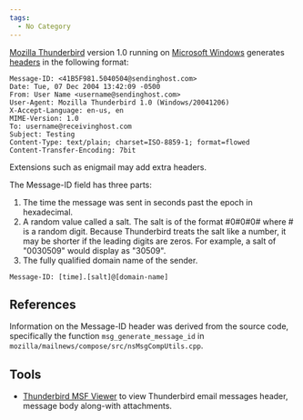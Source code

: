 ```yaml
---
tags:
  - No Category
---
```

[Mozilla Thunderbird](mozilla_thunderbird.md) version 1.0
running on [Microsoft Windows](windows.md) generates
[headers](email_headers.md) in the following format:

    Message-ID: <41B5F981.5040504@sendinghost.com>
    Date: Tue, 07 Dec 2004 13:42:09 -0500
    From: User Name <username@sendinghost.com>
    User-Agent: Mozilla Thunderbird 1.0 (Windows/20041206)
    X-Accept-Language: en-us, en
    MIME-Version: 1.0
    To: username@receivinghost.com
    Subject: Testing
    Content-Type: text/plain; charset=ISO-8859-1; format=flowed
    Content-Transfer-Encoding: 7bit

Extensions such as enigmail may add extra headers.

The Message-ID field has three parts:

1.  The time the message was sent in seconds past the epoch in
    hexadecimal.
2.  A random value called a salt. The salt is of the format \#0#0#0#
    where \# is a random digit. Because Thunderbird treats the salt like
    a number, it may be shorter if the leading digits are zeros. For
    example, a salt of "0030509" would display as "30509".
3.  The fully qualified domain name of the sender.

<!-- -->

    Message-ID: [time].[salt]@[domain-name]

## References

Information on the Message-ID header was derived from the source code,
specifically the function `msg_generate_message_id` in
`mozilla/mailnews/compose/src/nsMsgCompUtils.cpp`.

## Tools

- [Thunderbird MSF Viewer](http://www.bitrecover.com/free/thunderbird-viewer/) to view
  Thunderbird email messages header, message body along-with
  attachments.